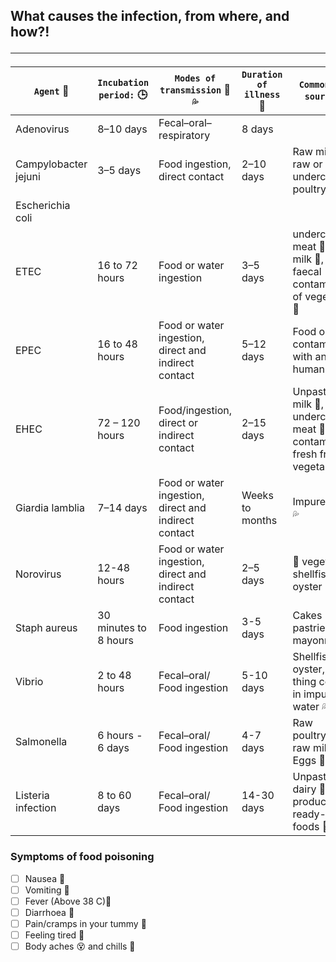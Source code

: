 ## What causes the infection, from where, and how?! <hr>

| `Agent` 🦠 | `Incubation period:` 🕒 | `Modes of transmission` 🤝 💦  | `Duration of illness` 🤒 | `Common food sources` 🍲  |
|---|---|---|---|---|
| Adenovirus | 8–10 days | Fecal–oral–respiratory | 8 days |  |
| Campylobacter jejuni | 3–5 days | Food ingestion, direct contact | 2–10 days | Raw milk 🥛, raw or undercooked poultry🐔 |
| Escherichia coli |  |  |  |    |
| ETEC | 16 to 72 hours | Food or water ingestion | 3–5 days | undercooked meat 🥩, raw milk 🥛, and faecal contamination of vegetables 🥕  |
| EPEC | 16 to 48 hours | Food or water ingestion, direct and indirect contact | 5–12 days | Food or water contaminated with animal or human feces |
| EHEC | 72 – 120 hours | Food/ingestion, direct or indirect contact | 2–15 days | Unpasteurized milk 🥛, undercooked meat 🥩, and contaminated fresh fruits :🍏, vegetables 🥕 |
| Giardia lamblia | 7–14 days | Food or water ingestion, direct and indirect contact | Weeks to months | Impure water 💦 |
| Norovirus | 12-48 hours | Food or water ingestion, direct and indirect contact | 2–5 days | 🍃 vegetables, shellfish, oyster |
| Staph aureus | 30 minutes to 8 hours | Food ingestion  | 3-5 days  | Cakes 🎂, pastries 🥧, mayonnaise   |
| Vibrio | 2 to 48 hours | Fecal–oral/ Food ingestion | 5-10 days | Shellfish 🐚 oyster, Any thing cooked in impure water 💦 |
| Salmonella | 6 hours - 6 days | Fecal–oral/ Food ingestion | 4-7 days | Raw poultry(🐔), raw milk 🥛, Eggs 🥚    |
| Listeria infection | 8 to 60 days  | Fecal–oral/ Food ingestion | 14-30 days | Unpasteurised dairy 🥛 products and ready-to-eat foods 🍜 |





### Symptoms of food poisoning



- [ ] Nausea 🤢 
- [ ] Vomiting 🤮 
- [ ] Fever (Above 38 C)🤒
- [ ] Diarrhoea 💩
- [ ] Pain/cramps in your tummy 🥲
- [ ] Feeling tired 🥱
- [ ] Body aches 😵 and chills 🥶